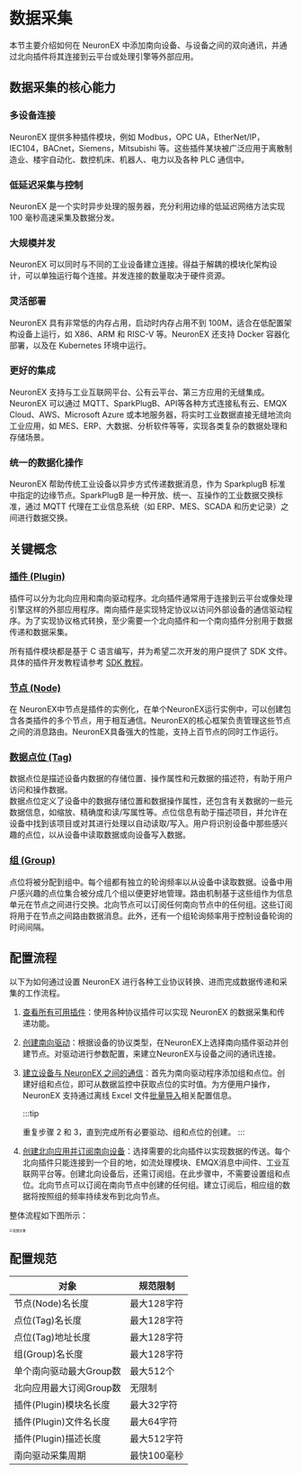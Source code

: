 # 数据采集

本节主要介绍如何在 NeuronEX 中添加南向设备、与设备之间的双向通讯，并通过北向插件将其连接到云平台或处理引擎等外部应用。

## 数据采集的核心能力

### 多设备连接
NeuronEX 提供多种插件模块，例如 Modbus，OPC UA，EtherNet/IP，IEC104，BACnet，Siemens，Mitsubishi 等。这些插件某块被广泛应用于离散制造业、楼宇自动化、数控机床、机器人、电力以及各种 PLC 通信中。

### 低延迟采集与控制
NeuronEX 是一个实时异步处理的服务器，充分利用边缘的低延迟网络方法实现 100 毫秒高速采集及数据分发。

### 大规模并发
NeuronEX 可以同时与不同的工业设备建立连接。得益于解耦的模块化架构设计，可以单独运行每个连接。并发连接的数量取决于硬件资源。

### 灵活部署
NeuronEX 具有非常低的内存占用，启动时内存占用不到 100M，适合在低配置架构设备上运行，如 X86、ARM 和 RISC-V 等。NeuronEX 还支持 Docker 容器化部署，以及在 Kubernetes 环境中运行。

### 更好的集成
NeuronEX 支持与工业互联网平台、公有云平台、第三方应用的无缝集成。 NeuronEX 可以通过 MQTT、SparkPlugB、API等各种方式连接私有云、EMQX Cloud、AWS、Microsoft Azure 或本地服务器，将实时工业数据直接无缝地流向工业应用，如 MES、ERP、大数据、分析软件等等，实现各类复杂的数据处理和存储场景。

### 统一的数据化操作
NeuronEX 帮助传统工业设备以异步方式传递数据消息，作为 SparkplugB 标准中指定的边缘节点。SparkPlugB 是一种开放、统一、互操作的工业数据交换标准，通过 MQTT 代理在工业信息系统（如 ERP、MES、SCADA 和历史记录）之间进行数据交换。


## 关键概念

### [插件 (Plugin)](../introduction/plugin-list/plugin-list.md)

插件可以分为北向应用和南向驱动程序。北向插件通常用于连接到云平台或像处理引擎这样的外部应用程序。南向插件是实现特定协议以访问外部设备的通信驱动程序。为了实现协议格式转换，至少需要一个北向插件和一个南向插件分别用于数据传递和数据采集。

所有插件模块都是基于 C 语言编写，并为希望二次开发的用户提供了 SDK 文件。具体的插件开发教程请参考 [SDK 教程](../dev-guide/sdk-tutorial/sdk-tutorial.md)。

### [节点 (Node)](./south-devices/south-devices.md#添加南向设备)

在 NeuronEX中节点是插件的实例化，在单个NeuronEX运行实例中，可以创建包含各类插件的多个节点，用于相互通信。NeuronEX的核心框架负责管理这些节点之间的消息路由。NeuronEX具备强大的性能，支持上百节点的同时工作运行。

### [数据点位 (Tag)](./south-devices/south-devices.md#在组中添加数据点)

数据点位是描述设备内数据的存储位置、操作属性和元数据的描述符，有助于用户访问和操作数据。<br>
数据点位定义了设备中的数据存储位置和数据操作属性，还包含有关数据的一些元数据信息，如缩放、精确度和读/写属性等。点位信息有助于描述项目，并允许在设备中找到该项目或对其进行处理以自动读取/写入。用户将识别设备中那些感兴趣的点位，以从设备中读取数据或向设备写入数据。

### [组 (Group)](./south-devices/south-devices.md#创建采集组)

点位将被分配到组中。每个组都有独立的轮询频率以从设备中读取数据。设备中用户感兴趣的点位集合被分成几个组以便更好地管理。路由机制基于这些组作为信息单元在节点之间进行交换。北向节点可以订阅任何南向节点中的任何组。这些订阅将用于在节点之间路由数据消息。此外，还有一个组轮询频率用于控制设备轮询的时间间隔。

## 配置流程

以下为如何通过设置 NeuronEX 进行各种工业协议转换、进而完成数据传递和采集的工作流程。

1. [查看所有可用插件](../introduction/plugin-list/plugin-list.md)：使用各种协议插件可以实现 NeuronEX 的数据采集和传递功能。

2. [创建南向驱动](./south-devices/south-devices.md)：根据设备的协议类型，在NeuronEX上选择南向插件驱动并创建节点。对驱动进行参数配置，来建立NeuronEX与设备之间的通讯连接。

3. [建立设备与 NeuronEX 之间的通信](./south-devices/south-devices.md#创建南向驱动)：首先为南向驱动程序添加组和点位。创建好组和点位，即可从数据监控中获取点位的实时值。为方便用户操作，NeuronEX 支持通过离线 Excel 文件[批量导入](./south-devices/south-devices.md#批量点位配置)相关配置信息。

   :::tip

   重复步骤 2 和 3，直到完成所有必要驱动、组和点位的创建。
   :::

4. [创建北向应用并订阅南向设备](./north-apps/north-apps.md)：选择需要的北向插件以实现数据的传送。每个北向插件只能连接到一个目的地，如流处理模块、EMQX消息中间件、工业互联网平台等。创建北向设备后，还需订阅组。在此步骤中，不需要设置组和点位。北向节点可以订阅在南向节点中创建的任何组。建立订阅后，相应组的数据将按照组的频率持续发布到北向节点。

整体流程如下图所示：

<img src="./_assets/config.png" alt="配置步骤" style="zoom:40%;" />

## 配置规范

| 对象                                 | 规范限制                                 | 
| --------------------------------------- | ----------------------------------- | 
|     节点(Node)名长度       | 最大128字符  |
|     点位(Tag)名长度       | 最大128字符  |
| 点位(Tag)地址长度                   | 最大128字符  | 
| 组(Group)名长度           | 最大128字符  | 
|  单个南向驱动最大Group数      | 最大512个  | 
|  北向应用最大订阅Group数      | 无限制  | 
|  插件(Plugin)模块名长度      | 最大32字符  | 
|  插件(Plugin)文件名长度      | 最大64字符  | 
|  插件(Plugin)描述长度      | 最大512字符  | 
|  南向驱动采集周期      | 最快100毫秒  | 



